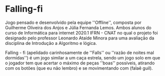 # Falling-fi
Jogo pensado e desenvolvido pela equipe ''Offline'', composta por Guilherme Oliveira dos Anjos e Júlia Fernanda Lemos. Ambos alunos do curso de Informática para internet 2020.1 IFRN - CNAT no qual o projeto foi designado pelo professor Leonardo Ataíde Minora para uma avaliação da disciplina de Introdução a Algoritmo e lógica.

Falling - fi (apelidado carinhosamente de ''Falls'' ou ''razão de noites mal dormidas'') é um jogo similar a um caça estrela, sendo um jogo solo em que o jogador tem que acertar o máximo de peças ''boas'' possíveis, atirando com os botões (que eu não lembro) e se movimentando com (falaê guil).
